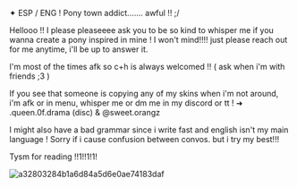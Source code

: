 
✦ ESP / ENG ! Pony town addict....... awful !! ;/

Hellooo !! 
I please pleaseeee ask you to be so kind to whisper me if you wanna create a pony inspired in mine ! I won't mind!!!! just please reach out for me anytime, i'll be up to answer it.

I'm most of the times afk so c+h is always welcomed !! ( ask when i'm with friends ;3 )

If you see that someone is copying any of my skins when i'm not around, i'm afk or in menu, whisper me or dm me in my discord or tt !
➜ .queen.0f.drama (disc) & @sweet.orangz

I might also have a bad grammar since i write fast and english isn't my main language ! Sorry if i cause confusion between convos. but i try my best!!!


Tysm for reading !!1!!1!1! 

![a32803284b1a6d84a5d6e0ae74183daf](https://github.com/user-attachments/assets/8957b809-3cc1-4767-bf20-509851ef79a2)
